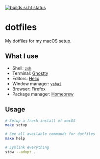 [![builds.sr.ht status](https://builds.sr.ht/~timharek/dotfiles/commits/main/.build.yml.svg)](https://builds.sr.ht/~timharek/dotfiles/commits/main/.build.yml?)

# dotfiles

My dotfiles for my macOS setup.

## What I use

- Shell: [`zsh`](.config/zsh)
- Terminal: [Ghostty](.config/ghostty/config)
- Editors: [Helix](.config/helix)
- Window manager: [`yabai`](.config/yabai/yabairc)
- Browser: Firefox
- Package manager: [Homebrew](https://brew.sh)

## Usage

```bash
# Setup a fresh install of macOS
make setup

# See all available commands for dotfiles
make help

# Symlink everything
stow --adopt .
```
